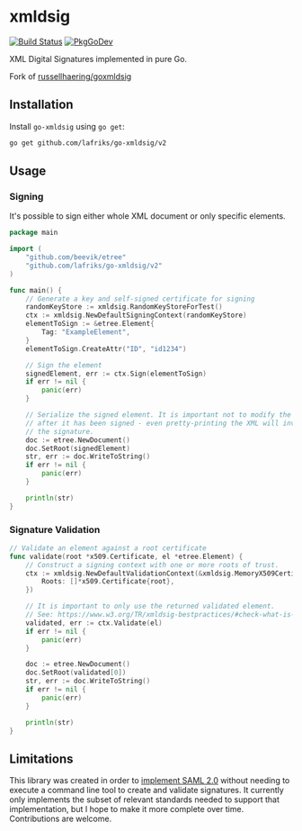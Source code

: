 # xmldsig

[![Build Status](https://cloud.drone.io/api/badges/lafriks/go-xmldsig/status.svg?ref=refs/heads/main)](https://cloud.drone.io/lafriks/go-xmldsig)
[![PkgGoDev](https://pkg.go.dev/badge/github.com/lafriks/go-xmldsig)](https://pkg.go.dev/github.com/lafriks/go-xmldsig)

XML Digital Signatures implemented in pure Go.

Fork of [russellhaering/goxmldsig](https://github.com/russellhaering/goxmldsig)

## Installation

Install `go-xmldsig` using `go get`:

```sh
go get github.com/lafriks/go-xmldsig/v2
```

## Usage

### Signing

It's possible to sign either whole XML document or only specific elements.

```go
package main

import (
    "github.com/beevik/etree"
    "github.com/lafriks/go-xmldsig/v2"
)

func main() {
    // Generate a key and self-signed certificate for signing
    randomKeyStore := xmldsig.RandomKeyStoreForTest()
    ctx := xmldsig.NewDefaultSigningContext(randomKeyStore)
    elementToSign := &etree.Element{
        Tag: "ExampleElement",
    }
    elementToSign.CreateAttr("ID", "id1234")

    // Sign the element
    signedElement, err := ctx.Sign(elementToSign)
    if err != nil {
        panic(err)
    }

    // Serialize the signed element. It is important not to modify the element
    // after it has been signed - even pretty-printing the XML will invalidate
    // the signature.
    doc := etree.NewDocument()
    doc.SetRoot(signedElement)
    str, err := doc.WriteToString()
    if err != nil {
        panic(err)
    }

    println(str)
}
```

### Signature Validation

```go
// Validate an element against a root certificate
func validate(root *x509.Certificate, el *etree.Element) {
    // Construct a signing context with one or more roots of trust.
    ctx := xmldsig.NewDefaultValidationContext(&xmldsig.MemoryX509CertificateStore{
        Roots: []*x509.Certificate{root},
    })

    // It is important to only use the returned validated element.
    // See: https://www.w3.org/TR/xmldsig-bestpractices/#check-what-is-signed
    validated, err := ctx.Validate(el)
    if err != nil {
        panic(err)
    }

    doc := etree.NewDocument()
    doc.SetRoot(validated[0])
    str, err := doc.WriteToString()
    if err != nil {
        panic(err)
    }

    println(str)
}
```

## Limitations

This library was created in order to [implement SAML 2.0](https://github.com/russellhaering/gosaml2)
without needing to execute a command line tool to create and validate signatures. It currently
only implements the subset of relevant standards needed to support that implementation, but
I hope to make it more complete over time. Contributions are welcome.
